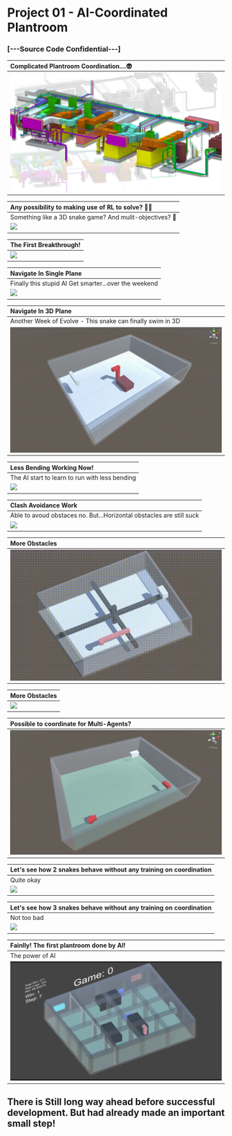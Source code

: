  # Project 01 - AI-Coordinated Plantroom
 ### [---Source Code Confidential---]


| Complicated Plantroom Coordination....:fearful:|
| :------------------ |
|![](GIF/0-Complicated_Plantroom.jpg)|


| Any possibility to making use of RL to solve? :thinking::thinking: |
| :------------------ |
| Something like a 3D snake game? And mulit-objectives? :snake: |
|![](GIF/0-Snake_Game.jpg)|

| The First Breakthrough! |
| :------------------ |
|![](GIF/01-The_First_Breakthrough.gif)|


| Navigate In Single Plane |
| :------------------ | 
| Finally this stupid AI Get smarter...over the weekend |
|![](GIF/02-Navigate_In_Single_Plane.gif)|


| Navigate In 3D Plane |
| :------------------ | 
| Another Week of Evolve - This snake can finally swim in 3D |
|![](GIF/03-Navigate_in_3D_plane.gif)|


| Less Bending Working Now! |
| :------------------ | 
| The AI start to learn to run with less bending|
|![](GIF/04-Less_Bending_Work.gif)|


| Clash Avoidance Work |
 :----------------------------------------------------------------------------------------------------------- | 
| Able to avoud obstaces no. But...Horizontal obstacles are still suck|
|![](GIF/05-Clash_Avoidance_Work.gif)|


| More Obstacles |
| :----------------------------------------------------------------------------------------------------------- | 
|![](GIF/06-More_Obstacles.gif)|


| More Obstacles |
 :------------------------------------------------------------------------------------------------------------ | 
|![](GIF/07-More_Obstacles.gif)|


| Possible to coordinate for Multi-Agents?|
| :------------------ |
|![](GIF/08-Possible_for_multi_agents.gif)|


| Let's see how 2 snakes behave without any training on coordination |
| :------------------ |
| Quite okay |
|![](GIF/09-2_snakes_untrained.gif)|

| Let's see how 3 snakes behave without any training on coordination |
| :------------------ |
| Not too bad |
|![](GIF/10-3_snakes_untrained.gif)|

| Fainlly! The first plantroom done by AI! |
| :------------------ |
| The power of AI|
|![](GIF/11-First_Plantroom_Done_By_AI.gif)|


## There is Still long way ahead before successful development. But had already made an important small step! 

